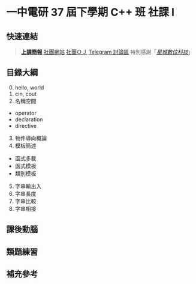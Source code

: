 # 一中電研 37 屆下學期 C++ 班 社課 Ⅰ

## 快速連結

> **[上課簡報](https://www.icloud.com/keynote/04u233Qxtlcz2K9yaRWcDzJbA#tcirc37_01)**
> [社團網站](https://tcirc.tw)
> [社團ＯＪ](https://judge.tcirc.tw)
> [Telegram 討論區](https://t.me/joinchat/KUNytVBKySskb35M4TdOig)
> 特別感謝「*[星城數位科技](http://xincastle.com/)*」

## 目錄大綱

0. hello, world
1. cin, cout
2. 名稱空間
  - operator
  - declaration
  - directive
3. 物件導向概論
4. 模板簡述
  - 函式多載
  - 函式模板
  - 類別模板
5. 字串輸出入
6. 字串長度
7. 字串比較
8. 字串相接

## 課後動腦

## 類題練習

## 補充參考
